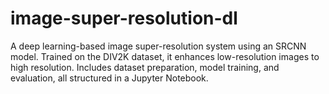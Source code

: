 # image-super-resolution-dl
A deep learning-based image super-resolution system using an SRCNN model. Trained on the DIV2K dataset, it enhances low-resolution images to high resolution. Includes dataset preparation, model training, and evaluation, all structured in a Jupyter Notebook.
